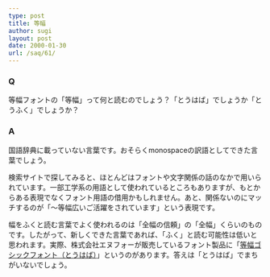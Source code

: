 ```yaml
---
type: post
title: 等幅
author: sugi
layout: post
date: 2000-01-30
url: /saq/61/
---
```

### Q 

等幅フォントの「等幅」って何と読むのでしょう？「とうはば」でしょうか「とうふく」でしょうか？

### A 

国語辞典に載っていない言葉です。おそらくmonospaceの訳語としてできた言葉でしょう。

検索サイトで探してみると、ほとんどはフォントや文字関係の話のなかで用いられています。一部工学系の用語として使われているところもありますが、もとからある表現でなくフォント用語の借用かもしれません。あと、関係ないのにマッチするのが「～等幅広いご活躍をされています」という表現です。

幅をふくと読む言葉でよく使われるのは「全幅の信頼」の「全幅」くらいのものです。したがって、新しくできた言葉であれば、「ふく」と読む可能性は低いと思われます。実際、株式会社エヌフォーが販売しているフォント製品に「<a href="http://www.enfour.co.jp/news/news1998/gothic.html" onclick="_gaq.push(['_trackEvent', 'outbound-article', 'http://www.enfour.co.jp/news/news1998/gothic.html', '等幅ゴシックフォント（とうはば）']);" >等幅ゴシックフォント（とうはば）</a>」というのがあります。答えは「とうはば」でまちがいないでしょう。